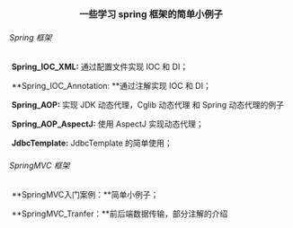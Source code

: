 <h3 style="text-align:center">一些学习 spring 框架的简单小例子</h3>

###### Spring 框架

​	**Spring_IOC_XML:** 通过配置文件实现 IOC 和 DI；

​	**Spring_IOC_Annotation: **通过注解实现 IOC 和 DI；

​	**Spring_AOP:** 实现 JDK 动态代理，Cglib 动态代理 和 Spring 动态代理的例子

​	**Spring_AOP_AspectJ:** 使用 AspectJ 实现动态代理；

​	**JdbcTemplate:** JdbcTemplate 的简单使用；

###### SpringMVC 框架

​	**SpringMVC入门案例：**简单小例子；

​	**SpringMVC_Tranfer：**前后端数据传输，部分注解的介绍